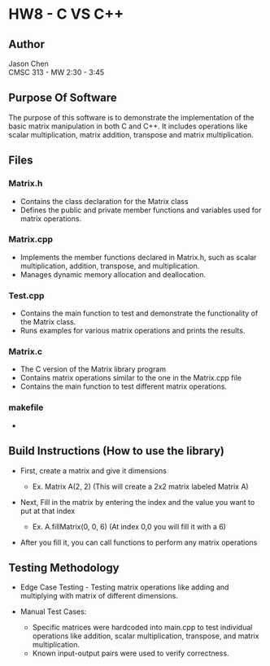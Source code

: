 # HW8 - C VS C++

## Author
Jason Chen<br>
CMSC 313 - MW 2:30 - 3:45

## Purpose Of Software 
The purpose of this software is to demonstrate the implementation of the basic matrix manipulation in both C and C++. It includes operations like scalar multiplication, matrix addition, transpose and matrix multiplication.

## Files
### Matrix.h
- Contains the class declaration for the Matrix class
- Defines the public and private member functions and variables used for matrix operations.

### Matrix.cpp
- Implements the member functions declared in Matrix.h, such as scalar multiplication, addition, transpose, and multiplication.
- Manages dynamic memory allocation and deallocation.

### Test.cpp
- Contains the main function to test and demonstrate the functionality of the Matrix class.
- Runs examples for various matrix operations and prints the results.

### Matrix.c
- The C version of the Matrix library program
- Contains matrix operations similar to the one in the Matrix.cpp file
- Contains the main function to test different matrix operations.

### makefile
- 

## Build Instructions (How to use the library)
- First, create a matrix and give it dimensions
    - Ex. Matrix A(2, 2) (This will create a 2x2 matrix labeled Matrix A)

- Next, Fill in the matrix by entering the index and the value you want to put at that index
    - Ex. A.fillMatrix(0, 0, 6) (At index 0,0 you will fill it with a 6)

- After you fill it, you can call functions to perform any matrix operations

## Testing Methodology
- Edge Case Testing - Testing matrix operations like adding and multiplying with matrix of different dimensions.

- Manual Test Cases:
    - Specific matrices were hardcoded into main.cpp to test individual operations like addition, scalar multiplication, transpose, and matrix multiplication.
    -  Known input-output pairs were used to verify correctness.

